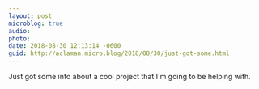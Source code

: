 ```yaml
---
layout: post
microblog: true
audio: 
photo: 
date: 2018-08-30 12:13:14 -0600
guid: http://aclaman.micro.blog/2018/08/30/just-got-some.html
---
```

Just got some info about a cool project that I'm going to be helping with.
